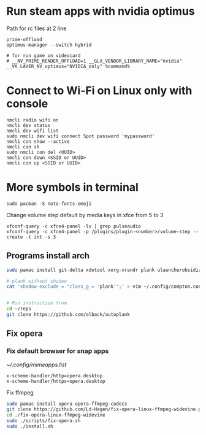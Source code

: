 # Run steam apps with nvidia optimus

Path for rc files at 2 line

```
prime-offload
optimus-manager --switch hybrid

# for run game on videocard
# __NV_PRIME_RENDER_OFFLOAD=1 __GLX_VENDOR_LIBRARY_NAME="nvidia" __VK_LAYER_NV_optimus="NVIDIA_only" %command%
```

# Connect to Wi-Fi on Linux only with console

```
nmcli radio wifi on
nmcli dev status
nmcli dev wifi list
sudo nmcli dev wifi connect Spot password 'mypassword'
nmcli con show --active
nmcli con sh
sudo nmcli con del <UUID>
nmcli con down <SSID or UUID>
nmcli con up <SSID or UUID>
```

# More symbols in terminal
```
sudo pacman -S noto-fonts-emoji
```

Change volume step default by media keys in xfce from 5 to 3
```
xfconf-query -c xfce4-panel -lv | grep pulseaudio
xfconf-query -c xfce4-panel -p /plugins/plugin-<number>/volume-step --create -t int -s 3
```


## Programs install arch

```bash
sudo pamac install git-delta xdotool xorg-xrandr plank ulauncherobsidian

# plank without shadow
cat 'shadow-exclude = "class_g = 'plank'";' > vim ~/.config/compton.conf


# Run instruction from
cd ~/reps
git clone https://github.com/olback/autoplank
```


## Fix opera

### Fix default browser for snap apps

*~/.config/mimeapps.list*

```
x-scheme-handler/http=opera.desktop
x-scheme-handler/https=opera.desktop
```

Fix ffmpeg

```sh
sudo pamac install opera opera-ffmpeg-codecs
git clone https://github.com/Ld-Hagen/fix-opera-linux-ffmpeg-widevine.git
cd ./fix-opera-linux-ffmpeg-widevine
sudo ./scripts/fix-opera.sh
sudo ./install.sh
```

